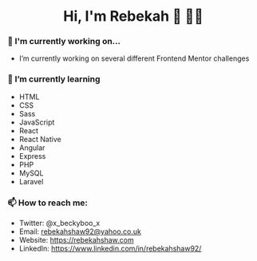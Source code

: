 <h1 align="center">Hi, I'm Rebekah 👋 👩🏻</h1>

<!--
**rebekahshaw92/rebekahshaw92** is a ✨ _special_ ✨ repository because its `README.md` (this file) appears on your GitHub profile. 

Here are some ideas to get you started: -->


### 🔭 I'm currently working on...
- I’m currently working on several different Frontend Mentor challenges

### 🌱 I’m currently learning 
- HTML 
- CSS
- Sass
- JavaScript 
- React 
- React Native 
- Angular 
- Express 
- PHP
- MySQL
- Laravel 

### 📫 How to reach me: 
- Twitter: @x_beckyboo_x
- Email: rebekahshaw92@yahoo.co.uk
- Website: https://rebekahshaw.com
- LinkedIn: https://www.linkedin.com/in/rebekahshaw92/


